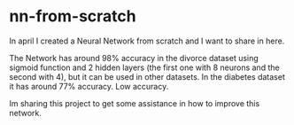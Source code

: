 # nn-from-scratch
In april I created a Neural Network from scratch and I want to share in here.

The Network has around 98% accuracy in the divorce dataset using sigmoid function and 2 hidden layers (the first one with 8 neurons and the second with 4), but it can be used in other datasets.
In the diabetes dataset it has around 77% accuracy. Low accuracy.

Im sharing this project to get some assistance in how to improve this network.
